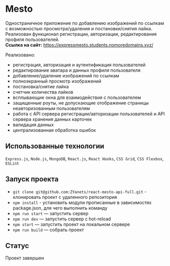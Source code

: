 # Mesto
Одностраничное приложение по добавлению изображений по ссылкам с возможностью просмотра/удаления и постановки/снятия лайка. Реализован функционал регистрации, авторизации, редактирования профиля пользователей.  
**Ссылка на сайт:** https://expressmesto.students.nomoredomains.xyz/

Реализовано:
- регистрация, авторизация и аутентификация пользователей
- редактирование аватара и данных профиля пользователя
- добавление/удаление изображений по ссылкам
- полноэкранный просмотр изображений
- постановка/снятие лайка
- счетчик количества лайков
- всплывающие окна для взаимодействия с пользователем
- защищенные роуты, не допускающие отображение страницы неавторизованным пользователям
- работа с API сервера регистрации/авторизации пользователей и API сервера хранения данных карточек
- валидация данных
- централизованная обработка ошибок

## Использованные технологии
`Express.js`, `Node.js`, `MongoDB`, `React.js`, `React Hooks`, `CSS Grid`, `CSS Flexbox`, `ESLint`

## Запуск проекта
- `git clone git@github.com:ZYanets/react-mesto-api-full.git` - клонировать проект с удаленного репозитория
- `npm install` - установить модули прописанные в зависимостях package.json, для чего выполнить команду
- `npm run start` — запустить сервер
- `npm run dev` — запустить сервер с hot-reload
- `npm start` — запустить проект на локальном сервере
- `npm run build` — собрать проект

## Статус
Проект завершен
